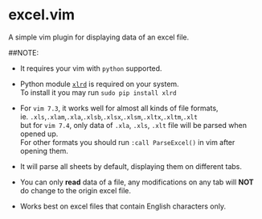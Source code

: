excel.vim  
=========

A simple vim plugin for displaying data of an excel file.  

##NOTE:
+ It requires your vim with `python` supported.
  
+ Python module [`xlrd`](https://github.com/python-excel/xlrd) is required on your system.   
  To install it you may run `sudo pip install xlrd`  
  
+ For `vim 7.3`, it works well for almost all kinds of file formats,   
  ie. `.xls`,`.xlam`,`.xla`,`.xlsb`,`.xlsx`,`.xlsm`,`.xltx`,`.xltm`,`.xlt`  
  but for `vim 7.4`, only data of `.xla`, `.xls`, `.xlt` file will be parsed when opened up.   
  For other formats you should run `:call ParseExcel()` in vim after opening them.  
  
+ It will parse all sheets by default, displaying them on different tabs.
  
+ You can only __read__ data of a file, any modifications on any tab will __NOT__ do change to the origin excel file.
  
+ Works best on excel files that contain English characters only.
